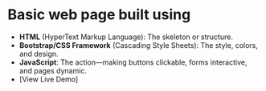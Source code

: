 # Basic web page built using
- **HTML** (HyperText Markup Language): The skeleton or structure.
- **Bootstrap/CSS Framework** (Cascading Style Sheets): The style, colors, and design.
- **JavaScript**: The action—making buttons clickable, forms interactive, and pages dynamic.
- [View Live Demo]
 
